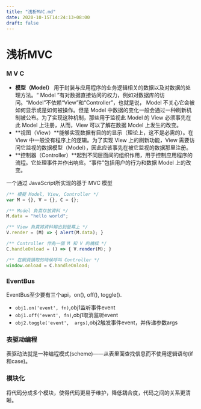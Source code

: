 ```yaml
---
title: "浅析MVC.md"
date: 2020-10-15T14:24:13+08:00
draft: false
---
```


# 浅析MVC

### M V C

- **模型（Model）** 用于封装与应用程序的业务逻辑相关的数据以及对数据的处理方法。“ Model ”有对数据直接访问的权力，例如对数据库的访问。“Model”不依赖“View”和“Controller”，也就是说， Model 不关心它会被如何显示或是如何被操作。但是 Model 中数据的变化一般会通过一种刷新机制被公布。为了实现这种机制，那些用于监视此 Model 的 View 必须事先在此 Model 上注册，从而，View 可以了解在数据 Model 上发生的改变。
- **视图（View）**能够实现数据有目的的显示（理论上，这不是必需的）。在 View 中一般没有程序上的逻辑。为了实现 View 上的刷新功能，View 需要访问它监视的数据模型（Model），因此应该事先在被它监视的数据那里注册。
- **控制器（Controller）**起到不同层面间的组织作用，用于控制应用程序的流程。它处理事件并作出响应。“事件”包括用户的行为和数据 Model 上的改变。

一个通过 JavaScript所实现的基于 MVC 模型

~~~javascript
/** 模擬 Model, View, Controller */
var M = {}, V = {}, C = {};

/** Model 負責存放資料 */
M.data = "hello world";

/** View 負責將資料輸出到螢幕上 */
V.render = (M) => { alert(M.data); }

/** Controller 作為一個 M 和 V 的橋樑 */
C.handleOnload = () => { V.render(M); }

/** 在網頁讀取的時候呼叫 Controller */
window.onload = C.handleOnload;
~~~

### EventBus

EventBus至少要有三个api，on(), off(), toggle().

* `obj1.on('event', fn)`,obj1监听事件event
* `obj1.off('event', fn)`,obj1取消监听event
* `obj2.toggle('event',  args)`,obj2触发事件event，并传递参数args

### 表驱动编程

表驱动法就是一种编程模式(scheme)——从表里面查找信息而不使用逻辑语句(if 和case)。

### 模块化

将代码分成多个模块，使得代码更易于维护，降低耦合度，代码之间的关系更清晰。